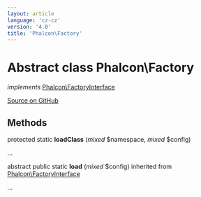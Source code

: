 ```yaml
---
layout: article
language: 'cz-cz'
version: '4.0'
title: 'Phalcon\Factory'
---
```

# Abstract class **Phalcon\Factory**

*implements* [Phalcon\FactoryInterface](/3.4/en/api/Phalcon_FactoryInterface)

<a href="https://github.com/phalcon/cphalcon/tree/v3.4.0/phalcon/factory.zep" class="btn btn-default btn-sm">Source on GitHub</a>

## Methods

protected static **loadClass** (*mixed* $namespace, *mixed* $config)

...

abstract public static **load** (*mixed* $config) inherited from [Phalcon\FactoryInterface](/3.4/en/api/Phalcon_FactoryInterface)

...